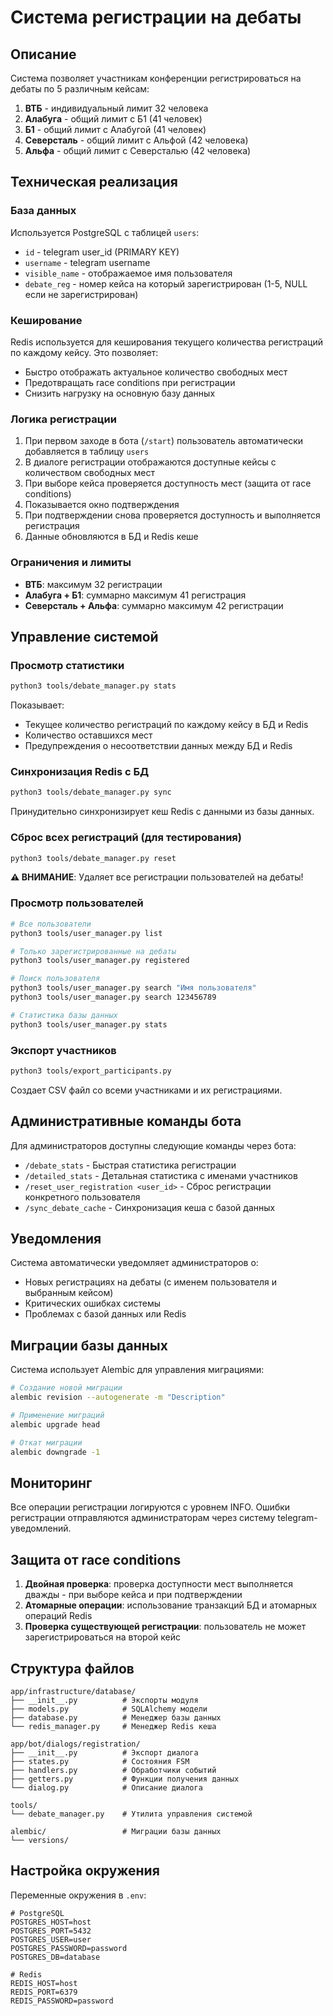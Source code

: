 # Система регистрации на дебаты

## Описание

Система позволяет участникам конференции регистрироваться на дебаты по 5 различным кейсам:

1. **ВТБ** - индивидуальный лимит 32 человека
2. **Алабуга** - общий лимит с Б1 (41 человек)
3. **Б1** - общий лимит с Алабугой (41 человек)
4. **Северсталь** - общий лимит с Альфой (42 человека)
5. **Альфа** - общий лимит с Северсталью (42 человека)

## Техническая реализация

### База данных

Используется PostgreSQL с таблицей `users`:
- `id` - telegram user_id (PRIMARY KEY)
- `username` - telegram username
- `visible_name` - отображаемое имя пользователя
- `debate_reg` - номер кейса на который зарегистрирован (1-5, NULL если не зарегистрирован)

### Кеширование

Redis используется для кеширования текущего количества регистраций по каждому кейсу. Это позволяет:
- Быстро отображать актуальное количество свободных мест
- Предотвращать race conditions при регистрации
- Снизить нагрузку на основную базу данных

### Логика регистрации

1. При первом заходе в бота (`/start`) пользователь автоматически добавляется в таблицу `users`
2. В диалоге регистрации отображаются доступные кейсы с количеством свободных мест
3. При выборе кейса проверяется доступность мест (защита от race conditions)
4. Показывается окно подтверждения
5. При подтверждении снова проверяется доступность и выполняется регистрация
6. Данные обновляются в БД и Redis кеше

### Ограничения и лимиты

- **ВТБ**: максимум 32 регистрации
- **Алабуга + Б1**: суммарно максимум 41 регистрация
- **Северсталь + Альфа**: суммарно максимум 42 регистрации

## Управление системой

### Просмотр статистики

```bash
python3 tools/debate_manager.py stats
```

Показывает:
- Текущее количество регистраций по каждому кейсу в БД и Redis
- Количество оставшихся мест
- Предупреждения о несоответствии данных между БД и Redis

### Синхронизация Redis с БД

```bash
python3 tools/debate_manager.py sync
```

Принудительно синхронизирует кеш Redis с данными из базы данных.

### Сброс всех регистраций (для тестирования)

```bash
python3 tools/debate_manager.py reset
```

**⚠️ ВНИМАНИЕ**: Удаляет все регистрации пользователей на дебаты!

### Просмотр пользователей

```bash
# Все пользователи
python3 tools/user_manager.py list

# Только зарегистрированные на дебаты
python3 tools/user_manager.py registered

# Поиск пользователя
python3 tools/user_manager.py search "Имя пользователя"
python3 tools/user_manager.py search 123456789

# Статистика базы данных
python3 tools/user_manager.py stats
```

### Экспорт участников

```bash
python3 tools/export_participants.py
```

Создает CSV файл со всеми участниками и их регистрациями.

## Административные команды бота

Для администраторов доступны следующие команды через бота:

- `/debate_stats` - Быстрая статистика регистрации
- `/detailed_stats` - Детальная статистика с именами участников
- `/reset_user_registration <user_id>` - Сброс регистрации конкретного пользователя
- `/sync_debate_cache` - Синхронизация кеша с базой данных

## Уведомления

Система автоматически уведомляет администраторов о:
- Новых регистрациях на дебаты (с именем пользователя и выбранным кейсом)
- Критических ошибках системы
- Проблемах с базой данных или Redis

## Миграции базы данных

Система использует Alembic для управления миграциями:

```bash
# Создание новой миграции
alembic revision --autogenerate -m "Description"

# Применение миграций
alembic upgrade head

# Откат миграции
alembic downgrade -1
```

## Мониторинг

Все операции регистрации логируются с уровнем INFO. Ошибки регистрации отправляются администраторам через систему telegram-уведомлений.

## Защита от race conditions

1. **Двойная проверка**: проверка доступности мест выполняется дважды - при выборе кейса и при подтверждении
2. **Атомарные операции**: использование транзакций БД и атомарных операций Redis
3. **Проверка существующей регистрации**: пользователь не может зарегистрироваться на второй кейс

## Структура файлов

```
app/infrastructure/database/
├── __init__.py          # Экспорты модуля
├── models.py            # SQLAlchemy модели
├── database.py          # Менеджер базы данных
└── redis_manager.py     # Менеджер Redis кеша

app/bot/dialogs/registration/
├── __init__.py          # Экспорт диалога
├── states.py            # Состояния FSM
├── handlers.py          # Обработчики событий
├── getters.py           # Функции получения данных
└── dialog.py            # Описание диалога

tools/
└── debate_manager.py    # Утилита управления системой

alembic/                 # Миграции базы данных
└── versions/
```

## Настройка окружения

Переменные окружения в `.env`:

```env
# PostgreSQL
POSTGRES_HOST=host
POSTGRES_PORT=5432
POSTGRES_USER=user
POSTGRES_PASSWORD=password
POSTGRES_DB=database

# Redis
REDIS_HOST=host
REDIS_PORT=6379
REDIS_PASSWORD=password
```